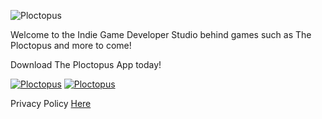![Ploctopus](https://is4-ssl.mzstatic.com/image/thumb/Purple114/v4/40/a2/82/40a282ac-6c30-5787-6bef-87fdb6001d2a/AppIcon-1x_U007emarketing-0-7-0-85-220.png/1200x630wa.png)

Welcome to the Indie Game Developer Studio behind games such as The Ploctopus and more to come!

Download The Ploctopus App today!

[![Ploctopus](https://i.imgur.com/Y60OYZn.png "The Ploctopus on Android")](https://play.google.com/store/apps/details?id=com.benchwarmer.studios.theploctopus&hl=en)
[![Ploctopus](https://i.imgur.com/qfaPI96.png "The Ploctopus on iOS")](https://apps.apple.com/se/app/the-ploctopus/id1526697057?l=en)

Privacy Policy [Here](https://adamglantz.github.io/The_Benchwarmer_Studios/policy.md)
